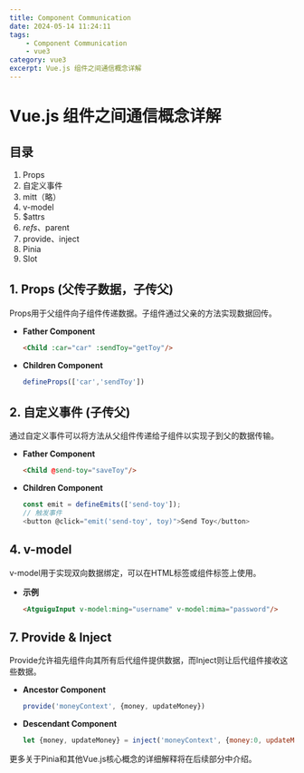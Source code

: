 ```yaml
---
title: Component Communication
date: 2024-05-14 11:24:11
tags: 
    - Component Communication
    - vue3
category: vue3
excerpt: Vue.js 组件之间通信概念详解
---
```

# Vue.js 组件之间通信概念详解

## 目录
1. Props
2. 自定义事件
3. mitt（略）
4. v-model
5. $attrs
6. $refs、$parent
7. provide、inject
8. Pinia
9. Slot

## 1. Props (父传子数据，子传父)
Props用于父组件向子组件传递数据。子组件通过父亲的方法实现数据回传。
- **Father Component**
    ```html
    <Child :car="car" :sendToy="getToy"/>
    ```
- **Children Component**
    ```javascript
    defineProps(['car','sendToy'])
    ```

## 2. 自定义事件 (子传父)
通过自定义事件可以将方法从父组件传递给子组件以实现子到父的数据传输。
- **Father Component**
    ```html
    <Child @send-toy="saveToy"/>
    ```
- **Children Component**
    ```javascript
    const emit = defineEmits(['send-toy']);
    // 触发事件
    <button @click="emit('send-toy', toy)">Send Toy</button>
    ```

## 4. v-model
v-model用于实现双向数据绑定，可以在HTML标签或组件标签上使用。
- **示例**
    ```html
    <AtguiguInput v-model:ming="username" v-model:mima="password"/>
    ```

## 7. Provide & Inject
Provide允许祖先组件向其所有后代组件提供数据，而Inject则让后代组件接收这些数据。
- **Ancestor Component**
    ```javascript
    provide('moneyContext', {money, updateMoney})
    ```
- **Descendant Component**
    ```javascript
    let {money, updateMoney} = inject('moneyContext', {money:0, updateMoney:(param:number)=>{}})
    ```

更多关于Pinia和其他Vue.js核心概念的详细解释将在后续部分中介绍。